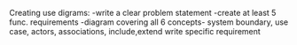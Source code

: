Creating use digrams:
-write a clear problem statement
-create at least 5 func. requirements
-diagram covering all 6 concepts- system boundary, use case, actors, associations, include,extend
write specific requirement